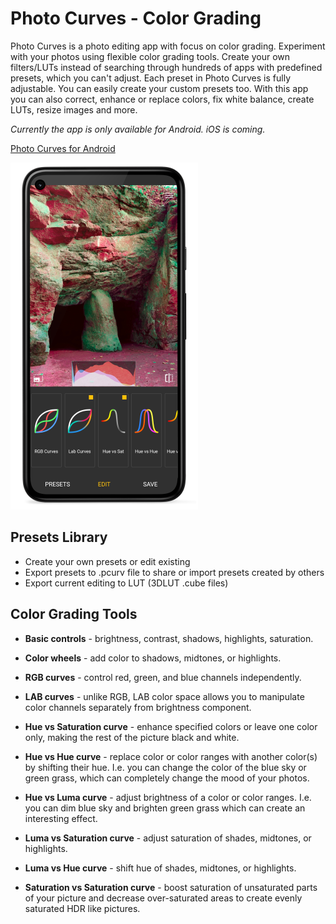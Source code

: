 # Photo Curves - Color Grading

Photo Curves is a photo editing app with focus on color grading. Experiment with your photos using flexible color grading tools. Create your own filters/LUTs instead of searching through hundreds of apps with predefined presets, which you can't adjust. Each preset in Photo Curves is fully adjustable. You can easily create your custom presets too. With this app you can also correct, enhance or replace colors, fix white balance, create LUTs, resize images and more.

*Currently the app is only available for Android. iOS is coming.*

[Photo Curves for Android](https://play.google.com/store/apps/details?id=com.foreachi.photocurves)

![alt text](./pcurves_screen.png)

## Presets Library

- Create your own presets or edit existing
- Export presets to .pcurv file to share or import presets created by others
- Export current editing to LUT (3DLUT .cube files)

## Color Grading Tools

- **Basic controls** - brightness, contrast, shadows, highlights, saturation.

- **Color wheels** - add color to shadows, midtones, or highlights.

- **RGB curves** - control red, green, and blue channels independently.

- **LAB curves** - unlike RGB, LAB color space allows you to manipulate color channels separately from brightness component.

- **Hue vs Saturation curve** - enhance specified colors or leave one color only, making the rest of the picture black and white.

- **Hue vs Hue curve** - replace color or color ranges with another color(s) by shifting their hue. I.e. you can change the color of the blue sky or green grass, which can completely change the mood of your photos.

- **Hue vs Luma curve** - adjust brightness of a color or color ranges. I.e. you can dim blue sky and brighten green grass which can create an interesting effect.

- **Luma vs Saturation curve** - adjust saturation of shades, midtones, or highlights.

- **Luma vs Hue curve** - shift hue of shades, midtones, or highlights.

- **Saturation vs Saturation curve** - boost saturation of unsaturated parts of your picture and decrease over-saturated areas to create evenly saturated HDR like pictures.
